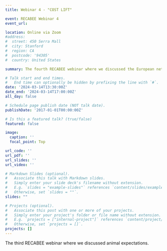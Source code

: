 ```yaml
---
title: Webinar 4 - "COST LIFT"

event: RECABEE Webinar 4
event_url: 

location: Online via Zoom
#address:
#  street: 450 Serra Mall
#  city: Stanford
#  region: CA
#  postcode: '94305'
#  country: United States

summary: The fourth RECABEE webinar where we discussed the European network on positive animal welfare.

# Talk start and end times.
#   End time can optionally be hidden by prefixing the line with `#`.
date: '2024-03-14T13:30:00Z'
date_end: '2024-03-14T17:00:00Z'
all_day: false

# Schedule page publish date (NOT talk date).
publishDate: '2017-01-01T00:00:00Z'

# Is this a featured talk? (true/false)
featured: false

image:
  caption: ''
  focal_point: Top

url_code: ''
url_pdf: ''
url_slides: ''
url_video: ''

# Markdown Slides (optional).
#   Associate this talk with Markdown slides.
#   Simply enter your slide deck's filename without extension.
#   E.g. `slides = "example-slides"` references `content/slides/example-slides.md`.
#   Otherwise, set `slides = ""`.
slides: ""

# Projects (optional).
#   Associate this post with one or more of your projects.
#   Simply enter your project's folder or file name without extension.
#   E.g. `projects = ["internal-project"]` references `content/project/deep-learning/index.md`.
#   Otherwise, set `projects = []`.
projects: []
---
```


The third RECABEE webinar where we discussed animal expectations.
